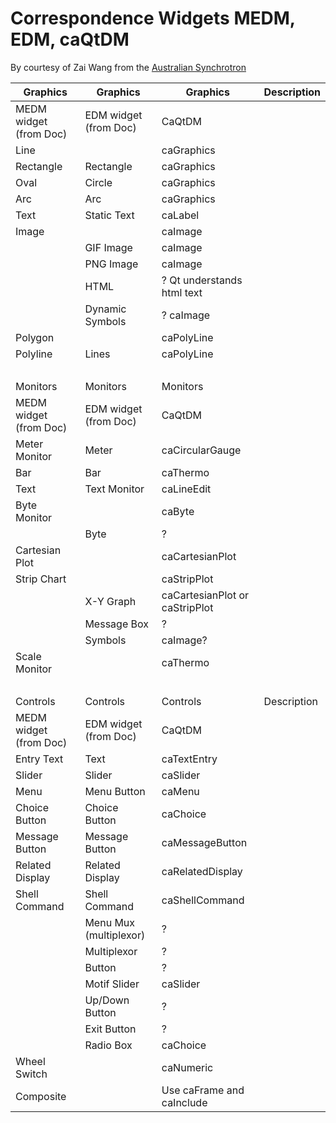 # Correspondence Widgets MEDM, EDM, caQtDM
By courtesy of Zai Wang from the [Australian Synchrotron](http://synchrotron.org.au)


|Graphics|Graphics|Graphics|Description|
|---|---|---|---|
|MEDM widget (from Doc)|EDM widget (from Doc)|CaQtDM| |
|Line| |caGraphics| |
|Rectangle|Rectangle|caGraphics| |
|Oval|Circle|caGraphics| |
|Arc|Arc|caGraphics| |
|Text|Static Text|caLabel| |
|Image| |caImage| |
| |GIF Image|caImage| |
| |PNG Image|caImage| |
| |HTML|? Qt understands html text| |
| |Dynamic Symbols|? caImage| |
|Polygon| |caPolyLine| |
|Polyline|Lines|caPolyLine| |
| | | | |
|Monitors|Monitors|Monitors| |
|MEDM widget (from Doc)|EDM widget (from Doc)|CaQtDM| |
|Meter Monitor|Meter|caCircularGauge| |
|Bar|Bar|caThermo| |
|Text|Text Monitor|caLineEdit| |
|Byte Monitor| |caByte| |
| |Byte|?| |
|Cartesian Plot| |caCartesianPlot| |
|Strip Chart| |caStripPlot| |
| |X-Y Graph|caCartesianPlot or caStripPlot| |
| |Message Box|?| |
| |Symbols|caImage?| |
|Scale Monitor| |caThermo| |
| | | | |
|Controls|Controls|Controls|Description|
|MEDM widget (from Doc)|EDM widget (from Doc)|CaQtDM| |
|Entry Text|Text|caTextEntry| |
|Slider|Slider|caSlider| |
|Menu|Menu Button|caMenu| |
|Choice Button|Choice Button|caChoice| |
|Message Button|Message Button|caMessageButton| |
|Related Display|Related Display|caRelatedDisplay| |
|Shell Command|Shell Command|caShellCommand| |
| |Menu Mux (multiplexor)|?| |
| |Multiplexor|?| |
| |Button|?| |
| |Motif Slider|caSlider| |
| |Up/Down Button|?| |
| |Exit Button|?| |
| |Radio Box|caChoice| |
|Wheel Switch| |caNumeric| |
|Composite| |Use caFrame and caInclude| |
